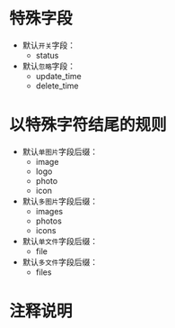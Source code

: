 # 特殊字段

* 默认`开关`字段：
    * status
* 默认`忽略`字段：
    * update_time
    * delete_time

# 以特殊字符结尾的规则

* 默认`单图片`字段后缀：
    * image
    * logo
    * photo
    * icon
* 默认`多图片`字段后缀：
    * images
    * photos
    * icons
* 默认`单文件`字段后缀：
    * file
* 默认`多文件`字段后缀：
    * files
    
    
# 注释说明

